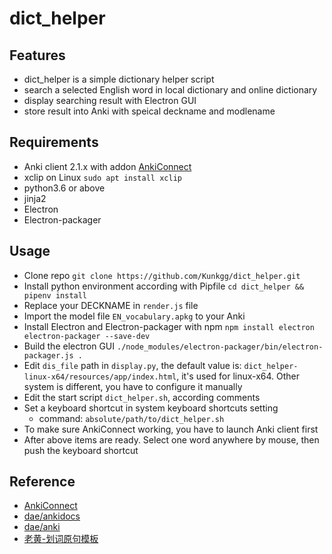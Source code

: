# dict_helper

## Features
 - dict_helper is a simple dictionary helper script
 - search a selected English word in local dictionary and online dictionary
 - display searching result with Electron GUI
 - store result into Anki with speical deckname and modlename 

## Requirements
 - Anki client 2.1.x with addon [AnkiConnect](https://ankiweb.net/shared/info/2055492159)
 - xclip on Linux `sudo apt install xclip`
 - python3.6 or above
 - jinja2
 - Electron
 - Electron-packager

## Usage
 - Clone repo `git clone https://github.com/Kunkgg/dict_helper.git`
 - Install python environment according with Pipfile `cd dict_helper && pipenv install`
 - Replace your DECKNAME in `render.js` file
 - Import the model file `EN_vocabulary.apkg` to your Anki
 - Install Electron and Electron-packager with npm `npm install electron electron-packager --save-dev`
 - Build the electron GUI `./node_modules/electron-packager/bin/electron-packager.js .`
 - Edit `dis_file` path in `display.py`, the default value is: `dict_helper-linux-x64/resources/app/index.html`, it's used for linux-x64.
Other system is different, you have to configure it manually
 - Edit the start script `dict_helper.sh`, according comments
 - Set a keyboard shortcut in system keyboard shortcuts setting
    - command: `absolute/path/to/dict_helper.sh`
 -  To make sure AnkiConnect working, you have to launch Anki client first
 -  After above items are ready. Select one word anywhere by mouse, then push the keyboard shortcut

## Reference
 - [AnkiConnect](https://foosoft.net/projects/anki-connect/)
 - [dae/ankidocs](https://github.com/dae/ankidocs)
 - [dae/anki](https://github.com/dae/anki)
 - [老黄-划词原句模板](https://www.laohuang.net/20160817/anki-dict-helper-chrome-extension/)
